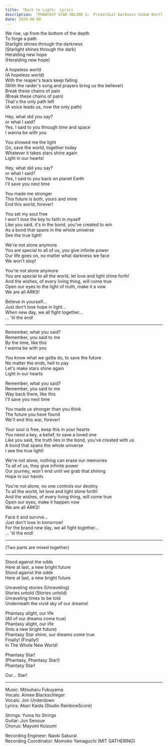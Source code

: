 ```yaml
---
title: 「Dark to Light」 Lyrics
description: 『PHANTASY STAR ONLINE 2』 Primordial Darkness Sodom Battle Theme
date: 2020-08-08
---
```


We rise, up from the bottom of the depth  
To forge a path  
Starlight shines through the darkness  
(Starlight shines through the dark)  
Heralding new hope  
(Heralding new hope)  

A hopeless world  
(A hopeless world)  
With the reaper's tears keep falling  
(With the raider's song and prayers bring us the believer)  
Break these chains of pain  
(Break these chains of pain)  
That's the only path left  
(A voice leads us, now the only path)  

Hey, what did you say?  
or what I said?  
Yes, I said to you through time and space  
I wanna be with you

You showed me the light  
Go, save the world, together today  
Whatever it takes stars shine again  
Light in our hearts!

Hey, what did you say?  
or what I said?  
Yes, I said to you back on planet Earth  
I'll save you next time

You made me stronger  
This future is both, yours and mine  
End this world, forever!

You set my soul free  
I won't lose the key to faith in myself  
Like you said, it's in the bond, you've created to win  
As a bond that spans in the whole universe  
See the true light!

We're not alone anymore  
You are special to all of us, you give infinite power  
Our life goes on, no matter what darkness we face  
We won't stop!

You're not alone anymore  
You are special to all the world, let love and light shine forth!  
And the wishes, of every living thing, will come true  
Open our eyes to the light of truth, make it a vow  
We are all ARKS!

Believe in yourself...  
Just don't lose hope in light...  
When new day, we all fight together...  
... 'til the end!

---

Remember, what you said?  
Remember, you said to me  
By the time, like this  
I wanna be with you

You know what we gotta do, to save the future  
No matter the ends, hell to pay  
Let's make stars shine again  
Light in our hearts

Remember, what you said?  
Remember, you said to me  
Way back there, like this  
I'll save you next time

You made us stronger than you think  
The future you have found  
We'll end this war, forever!

Your soul is free, keep this in your hearts  
You need a key, a belief, to save a loved one  
Like you said, the truth lies in the bond, you've created with us  
A bond that spans the whole universe  
I see the true light!

We're not alone, nothing can erase our memories  
To all of us, they give infinite power  
Our journey, won't end until we grab that shining  
Hope in our hands

You're not alone, no one controls our destiny  
To all the world, let love and light shine forth!  
And the wishes, of every living thing, will come true  
Open our eyes, make it happen now  
We are all ARKS!

Face it and survive...  
Just don't lose in tomorrow!  
For the brand new day, we all fight together...  
... 'til the end!

---

(Two parts are mixed together)

--- 

Stood against the odds  
Here at last, a new bright future  
Stood against the odds  
Here at last, a new bright future

Unraveling stories (Unraveling)  
Stories untold (Stories untold)  
Unraveling times to be told  
Underneath the vivid sky of our dreams!

Phantasy alight, our life  
(All of our dreams come true)  
Phantasy alight, our life  
(Into a new bright future)  
Phantasy Star shine, our dreams come true  
Finally! (Finally!)  
In The Whole New World!

Phantasy Star!  
(Phantasy, Phantasy Star!)  
Phantasy Star!

Our... Star!

---

Music: Mitsuharu Fukuyama  
Vocals: Aimee Blackschleger  
Vocals: Jon Underdown  
Lyrics: Akari Kaida (Studio RainbowScore)

Strings: Yuma Ito Strings  
Guitar: Jun Senoue  
Chorus: Mayumi Koizumi

Recording Engineer: Naoki Sakurai  
Recording Coordinator: Momoko Yamaguchi (MIT GATHERING)
